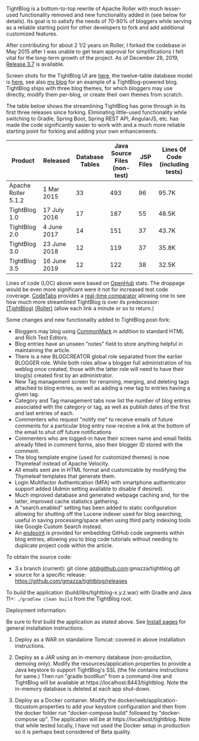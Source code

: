 TightBlog is a bottom-to-top rewrite of Apache Roller with much lesser-used functionality removed
and new functionality added in (see below for details).  Its goal is to satisfy the needs of 70-80% of bloggers while
serving as a reliable starting point for other developers to fork and add additional customized features.  

After contributing for about 2 1/2 years on Roller, I forked the codebase in May 2015 after I was unable to
get team approval for simplifications I felt vital for the long-term growth of the project.  As of December 28, 2019, 
<a href="https://github.com/gmazza/tightblog/releases">Release 3.7</a> is available.

Screen shots for the TightBlog UI are [here](https://github.com/gmazza/tightblog/wiki/Screenshots), the twelve-table database model is
[here](https://github.com/gmazza/tightblog/blob/master/etc/sqlgen/src/main/resources/createdb.vm), see also [my blog](https://glenmazza.net/blog/) for an example
of a TightBlog-powered blog.  TightBlog ships with three blog themes, for which bloggers may use directly, modify them per-blog, or create their own themes from scratch.

The table below shows the streamlining TightBlog has gone through in its first three releases since forking.  Eliminating
little-used functionality while switching to Gradle, Spring Boot, Spring REST API, AngularJS, etc. has made the code
significantly easier to work with and a much more reliable starting point for forking and adding your own enhancements.  

|Product|Released|Database Tables|Java Source Files (non-test)|JSP Files|Lines Of Code (including tests)|
|-----|-----|-----|-----|-----|-----|
|Apache Roller 5.1.2|1 Mar 2015|33|493|96|95.7K|
|TightBlog 1.0|17 July 2016|17|187|55|48.5K|
|TightBlog 2.0|4 June 2017|14|151|37|43.7K|
|TightBlog 3.0|23 June 2018|12|119|37|35.8K|
|TightBlog 3.5|16 June 2019|12|122|38|32.5K|

Lines of code (LOC) above were based on <a href="https://www.openhub.net/p/tightblog">OpenHub</a> stats.  The
droppage would be even more significant were it not for increased test code coverage. 
<a href="https://codetabs.com/">CodeTabs</a> provides a 
<a href="https://codetabs.com/count-loc/count-loc-online.html">real-time comparator</a> allowing one to see how much
more streamlined TightBlog is over its predecessor:  
<a href="https://api.codetabs.com/v1/loc?github=gmazza/tightblog">(TightBlog)</a>
<a href="https://api.codetabs.com/v1/loc?github=apache/roller">(Roller)</a> (allow each link a minute or so to return.)

Some changes and new functionality added to TightBlog post-fork:

* Bloggers may blog using <a href="http://commonmark.org/">CommonMark</a> in addition to standard HTML and Rich Text Editors.
* Blog entries have an unseen "notes" field to store anything helpful in maintaining the article.
* There is a new BLOGCREATOR global role separated from the earlier BLOGGER role.  While both roles allow a blogger full administration of his weblog once created, those with the latter role will need to have their blog(s) created first by an administrator.   
* New Tag management screen for renaming, merging, and deleting tags attached to blog entries, as well as adding a new tag to entries having a given tag.
* Category and Tag management tabs now list the number of blog entries associated with the category or tag, as well as publish dates of the first and last entries of each.
* Commenters who request "notify me" to receive emails of future comments for a particular blog entry now receive a link at the bottom of the email to shut off future notifications
* Commenters who are logged-in have their screen name and email fields already filled in comment forms, also their blogger ID stored with the comment.
* The blog template engine (used for customized themes) is now Thymeleaf instead of Apache Velocity.
* All emails sent are in HTML format and customizable by modifying the Thymeleaf templates that generate them.
* Login Multifactor Authentication (MFA) with smartphone authenticator support added (Admin setting available to disable if desired).
* Much improved database and generated webpage caching and, for the latter, improved cache statistics gathering.
* A "search.enabled" setting has been added to static configuration allowing for shutting off the Lucene indexer used for blog searching, useful in saving processing/space when using third party indexing tools like Google Custom Search instead.
* An <a href="https://github.com/gmazza/tightblog/wiki/Embedding-GitHub-Source-in-blog-entries">endpoint</a> is provided for embedding GitHub code segments within blog entries, allowing you to blog code tutorials without needing to duplicate project code within the article.


To obtain the source code:
* 3.x branch (current): git clone git@github.com:gmazza/tightblog.git
* source for a specific release: https://github.com/gmazza/tightblog/releases

To build the application (build/libs/tightblog-x.y.z.war) with Gradle and Java 11+:
  `./gradlew clean build` from the TightBlog root.
  
Deployment information:

Be sure to first build the application as stated above.  See <a href="https://github.com/gmazza/tightblog/wiki">Install pages</a>
for general installation instructions.
 
1. Deploy as a WAR on standalone Tomcat: covered in above installation instructions.

1. Deploy as a JAR using an in-memory database (non-production, demoing only).  Modify the
resources/application.properties to provide a Java keystore to support TightBlog's SSL (the
file contains instructions for same.)  Then run "gradle bootRun" from a command-line
and TightBlog will be available at https://localhost:8443/tightblog.  Note the in-memory database
is deleted at each app shut-down.

1. Deploy as a Docker container.  Modify the docker/web/application-tbcustom.properties to 
add your keystore configuration and then from the docker folder run "docker-compose build"
followed by "docker-compose up".  The application will be at https://localhost/tightblog.
Note that while tested locally, I have not used the Docker setup in production so it is 
perhaps best considered of Beta quality.
